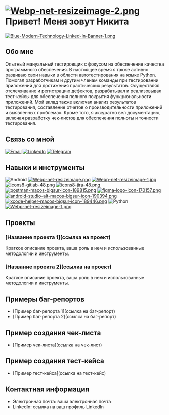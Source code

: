 # [![Webp-net-resizeimage-2.png](https://i.postimg.cc/XJFMvqvc/Webp-net-resizeimage-2.png)](https://postimg.cc/5YxK7xL6) Привет! Меня зовут Никита 

[![Blue-Modern-Technology-Linked-In-Banner-1.png](https://i.postimg.cc/nz1j66MY/Blue-Modern-Technology-Linked-In-Banner-1.png)](https://postimg.cc/WFh1ZYGh)

## Обо мне

Опытный мануальный тестировщик с фокусом на обеспечение качества программного обеспечения. В настоящее время я также активно развиваю свои навыки в области автотестирования на языке Python. Помогал разработчикам и другим членам команды при тестировании приложений для достижения практических результатов. Осуществлял отслеживание и регистрацию дефектов, разрабатывал и реализовывал тест-кейсы для обеспечения полного покрытия функциональности приложений. Мой вклад также включал анализ результатов тестирования, составление отчетов о производительности приложений и выявленных проблемах. Кроме того, я аккуратно вел документацию, включая разработку чек-листов для обеспечения полноты и точности тестирования.

## Связь со мной 

[![Email](https://i.postimg.cc/wTVWFgNx/icons8-mail-48.png)](mailto:nikita111bessonov@gmail.com)
[![LinkedIn](https://i.postimg.cc/fR8xSb9X/icons8-linkedin-48.png)](https://www.linkedin.com/in/%D0%BD%D0%B8%D0%BA%D0%B8%D1%82%D0%B0-%D0%B1%D0%B5%D1%81%D1%81%D0%BE%D0%BD%D0%BE%D0%B2-b7124a245/)
[![Telegram](https://i.postimg.cc/7Y3gnVpg/icons8-telegram-48.png)](https://t.me/NikitaBessonov111)





## Навыки и инструменты

![Android](https://img.icons8.com/color/48/000000/android-os.png) 
[![Webp-net-resizeimage.png](https://i.postimg.cc/RFsF7H0w/Webp-net-resizeimage.png)](https://postimg.cc/wyNgH3LB)
[![Webp-net-resizeimage-1.jpg](https://i.postimg.cc/d3wYZSq3/Webp-net-resizeimage-1.jpg)](https://postimg.cc/TL7SZ05v)
[![icons8-gitlab-48.png](https://i.postimg.cc/288ppK2j/icons8-gitlab-48.png)](https://postimg.cc/XXh1dxRt)
[![icons8-jira-48.png](https://i.postimg.cc/76s35b8W/icons8-jira-48.png)](https://postimg.cc/62Z2SWQr)
[![postman-macos-bigsur-icon-189815.png](https://i.postimg.cc/sfPBHvNd/postman-macos-bigsur-icon-189815.png)](https://postimg.cc/4ndNmNGB)
[![figma-logo-icon-170157.png](https://i.postimg.cc/DyZ2Q0Vc/figma-logo-icon-170157.png)](https://postimg.cc/3Ws5YKxy)
[![android-studio-alt-macos-bigsur-icon-190394.png](https://i.postimg.cc/RVyzcTLM/android-studio-alt-macos-bigsur-icon-190394.png)](https://postimg.cc/6yrSKnPS)
[![xcode-helper-macos-bigsur-icon-189446.png](https://i.postimg.cc/KzGXZpx5/xcode-helper-macos-bigsur-icon-189446.png)](https://postimg.cc/PLRVy4LL)
![Python](https://img.icons8.com/color/48/000000/python.png) 
[![Webp-net-resizeimage-1.png](https://i.postimg.cc/63yk2247/Webp-net-resizeimage-1.png)](https://postimg.cc/JDC6Shqm)





## Проекты

### [Название проекта 1](ссылка на проект)

Краткое описание проекта, ваша роль в нем и использованные методологии и инструменты.

### [Название проекта 2](ссылка на проект)

Краткое описание проекта, ваша роль в нем и использованные методологии и инструменты.

## Примеры баг-репортов

- [Пример баг-репорта 1](ссылка на баг-репорт)
- [Пример баг-репорта 2](ссылка на баг-репорт)

## Пример создания чек-листа

- [Пример чек-листа](ссылка на чек-лист)

## Пример создания тест-кейса

- [Пример тест-кейса](ссылка на тест-кейс)

## Контактная информация

- Электронная почта: ваша электронная почта
- LinkedIn: ссылка на ваш профиль LinkedIn

